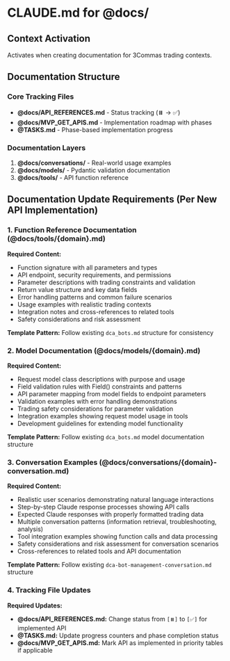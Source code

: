 # CLAUDE.md for @docs/

## Context Activation
Activates when creating documentation for 3Commas trading contexts.

## Documentation Structure
### Core Tracking Files
- **@docs/API_REFERENCES.md** - Status tracking (⏸️ → ✅)
- **@docs/MVP_GET_APIS.md** - Implementation roadmap with phases
- **@TASKS.md** - Phase-based implementation progress

### Documentation Layers
1. **@docs/conversations/** - Real-world usage examples
2. **@docs/models/** - Pydantic validation documentation  
3. **@docs/tools/** - API function reference

## Documentation Update Requirements (Per New API Implementation)

### 1. Function Reference Documentation (@docs/tools/{domain}.md)
**Required Content:**
- Function signature with all parameters and types
- API endpoint, security requirements, and permissions
- Parameter descriptions with trading constraints and validation
- Return value structure and key data fields
- Error handling patterns and common failure scenarios
- Usage examples with realistic trading contexts
- Integration notes and cross-references to related tools
- Safety considerations and risk assessment

**Template Pattern:** Follow existing `dca_bots.md` structure for consistency

### 2. Model Documentation (@docs/models/{domain}.md)
**Required Content:**
- Request model class descriptions with purpose and usage
- Field validation rules with Field() constraints and patterns
- API parameter mapping from model fields to endpoint parameters
- Validation examples with error handling demonstrations
- Trading safety considerations for parameter validation
- Integration examples showing request model usage in tools
- Development guidelines for extending model functionality

**Template Pattern:** Follow existing `dca_bots.md` model documentation structure

### 3. Conversation Examples (@docs/conversations/{domain}-conversation.md)
**Required Content:**
- Realistic user scenarios demonstrating natural language interactions
- Step-by-step Claude response processes showing API calls
- Expected Claude responses with properly formatted trading data
- Multiple conversation patterns (information retrieval, troubleshooting, analysis)
- Tool integration examples showing function calls and data processing
- Safety considerations and risk assessment for conversation scenarios
- Cross-references to related tools and API documentation

**Template Pattern:** Follow existing `dca-bot-management-conversation.md` structure

### 4. Tracking File Updates
**Required Updates:**
- **@docs/API_REFERENCES.md:** Change status from `[⏸️]` to `[✅]` for implemented API
- **@TASKS.md:** Update progress counters and phase completion status
- **@docs/MVP_GET_APIS.md:** Mark API as implemented in priority tables if applicable